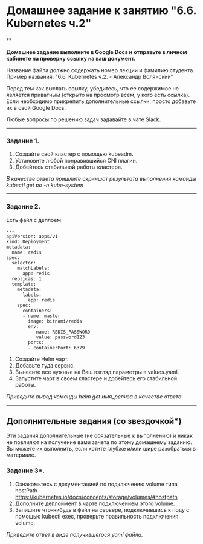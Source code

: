 # Домашнее задание к занятию "6.6. Kubernetes ч.2"

**

**Домашнее задание выполните в Google Docs и отправьте в личном кабинете на проверку ссылку на ваш документ.**

Название файла должно содержать номер лекции и фамилию студента. Пример названия: "6.6. Kubernetes ч.2. - Александр Волянский"

Перед тем как выслать ссылку, убедитесь, что ее содержимое не является приватным (открыто на просмотр всем, у кого есть ссылка). Если необходимо прикрепить дополнительные ссылки, просто добавьте их в свой Google Docs.

Любые вопросы по решению задач задавайте в чате Slack.

---

### Задание 1.

1. Создайте свой кластер с помощью kubeadm. 
1. Установите любой понравившийся CNI плагин. 
1. Добейтесь стабильной работы кластера.

*В качестве ответа пришлите скриншот результата выполнения команды kubectl get po -n kube-system*

---

### Задание 2.

Есть файл с деплоем:

```
---
apiVersion: apps/v1
kind: Deployment
metadata:
  name: redis
spec:
  selector:
    matchLabels:
      app: redis
  replicas: 1
  template:
    metadata:
      labels:
        app: redis
    spec:
      containers:
      - name: master
        image: bitnami/redis
        env:
         - name: REDIS_PASSWORD
           value: password123
        ports:
        - containerPort: 6379
```

1. Создайте Helm чарт. 
1. Добавьте туда сервис.
1. Вынесите все нужные на Ваш взгляд параметры в values.yaml.
1. Запустите чарт в своем кластере и добейтесь его стабильной работы.

*Приведите вывод команды helm get имя_релиза в качестве ответа*

---
## Дополнительные задания (со звездочкой*)

Эти задания дополнительные (не обязательные к выполнению) и никак не повлияют на получение вами зачета по этому домашнему заданию. Вы можете их выполнить, если хотите глубже и/или шире разобраться в материале.

### Задание 3*.

1. Ознакомьтесь с документацией по подключению volume типа hostPath 
https://kubernetes.io/docs/concepts/storage/volumes/#hostpath.
1. Дополните деплоймент в чарте подключением этого volume.
1. Запишите что-нибудь в файл на сервере, подключившись к поду с помощью kubectl exec, проверьте правильность подключения volume.

*Приведите ответ в виде получившегося yaml файла.*
